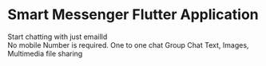 # Smart Messenger Flutter Application
Start chatting with just emailId </br>
No mobile Number is required.
One to one chat
Group Chat 
Text, Images, Multimedia file sharing 
